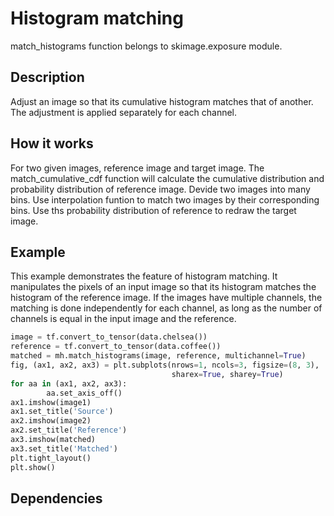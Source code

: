 
# Histogram matching

match_histograms function belongs to skimage.exposure module. 


## Description
Adjust an image so that its cumulative histogram matches that of another.
The adjustment is applied separately for each channel.

## How it works
For two given images, reference image and target image. The match_cumulative_cdf function will calculate the cumulative distribution and probability distribution of reference image. Devide two images into many bins. Use interpolation funtion to match two images by their corresponding bins. Use ths probability distribution of reference to redraw the target image.

## Example 
This example demonstrates the feature of histogram matching. It manipulates the pixels of an input image so that its histogram matches the histogram of the reference image. If the images have multiple channels, the matching is done independently for each channel, as long as the number of channels is equal in the input image and the reference.

```python
image = tf.convert_to_tensor(data.chelsea())
reference = tf.convert_to_tensor(data.coffee())
matched = mh.match_histograms(image, reference, multichannel=True)
fig, (ax1, ax2, ax3) = plt.subplots(nrows=1, ncols=3, figsize=(8, 3),
                                    sharex=True, sharey=True)
for aa in (ax1, ax2, ax3):
        aa.set_axis_off()
ax1.imshow(image1)
ax1.set_title('Source')
ax2.imshow(image2)
ax2.set_title('Reference')
ax3.imshow(matched)
ax3.set_title('Matched')
plt.tight_layout()
plt.show()
```



## Dependencies